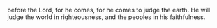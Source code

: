 before the Lord, for he comes, for he comes to judge the earth. He will judge the world in righteousness, and the peoples in his faithfulness.
